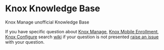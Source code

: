 # Knox Knowledge Base
Knox Manage unofficial Knowledge Base

If you have specific question about [Knox Manage](https://www.samsungknox.com/en/solutions/it-solutions/knox-manage), [Knox Mobile Enrollment](https://www.samsungknox.com/en/solutions/it-solutions/knox-mobile-enrollment), [Knox Configure](https://www.samsungknox.com/en/solutions/it-solutions/knox-configure) search [wiki]() if your question is not presented [raise an issue]() with your question. 
